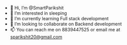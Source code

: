 - 👋 Hi, I’m @SmartParikshit
- 👀 I’m interested in sleeping
- 🌱 I’m currently learning Full stack development
- 💞️ I’m looking to collaborate on Backend development
- 📫 You can reach me on 8839447525 or email me at sparikshit20@gmail.com

<!---
SmartParikshit/SmartParikshit is a ✨ special ✨ repository because its `README.md` (this file) appears on your GitHub profile.
You can click the Preview link to take a look at your changes.
--->
